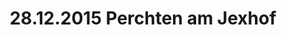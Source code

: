 ---
layout: photo_set
title: 28.12.2015 Perchten am Jexhof
description: "Fotos vom 28.12.2015 Perchten am Jexhof."

photos:
    set: 2014/jexhof2/jexhof
    size: 31
---